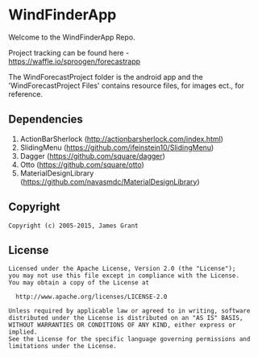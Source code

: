 WindFinderApp
=============

Welcome to the WindFinderApp Repo.

Project tracking can be found here - https://waffle.io/sproogen/forecastrapp

The WindForecastProject folder is the android app and the 'WindForecastProject Files' contains resource files, for images ect., for reference.

Dependencies
-------------
1. ActionBarSherlock (http://actionbarsherlock.com/index.html)
2. SlidingMenu (https://github.com/jfeinstein10/SlidingMenu)
3. Dagger (https://github.com/square/dagger)
4. Otto (https://github.com/square/otto)
5. MaterialDesignLibrary (https://github.com/navasmdc/MaterialDesignLibrary)

Copyright
-------------
```
Copyright (c) 2005-2015, James Grant
```

License
-------------
```
Licensed under the Apache License, Version 2.0 (the "License");
you may not use this file except in compliance with the License.
You may obtain a copy of the License at

  http://www.apache.org/licenses/LICENSE-2.0

Unless required by applicable law or agreed to in writing, software
distributed under the License is distributed on an "AS IS" BASIS,
WITHOUT WARRANTIES OR CONDITIONS OF ANY KIND, either express or implied.
See the License for the specific language governing permissions and
limitations under the License.
```
